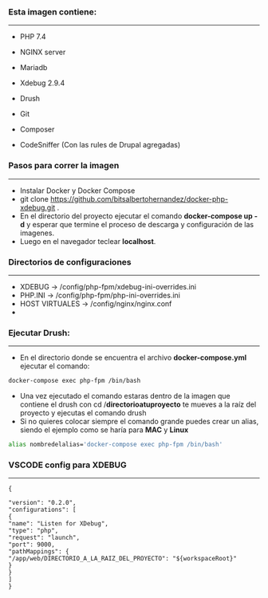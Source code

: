 ### Esta imagen contiene:
------------ 
* PHP 7.4

* NGINX server

* Mariadb

* Xdebug 2.9.4

* Drush

* Git

* Composer

* CodeSniffer (Con las rules de Drupal agregadas)

### Pasos para correr la imagen 
------------   
- Instalar Docker y Docker Compose  
- git clone https://github.com/bitsalbertohernandez/docker-php-xdebug.git .
- En el directorio del proyecto ejecutar el comando **docker-compose up -d** y esperar que termine el proceso de descarga y configuración de las imagenes.
- Luego en el navegador teclear **localhost**.

### Directorios de configuraciones
------------
- XDEBUG -> /config/php-fpm/xdebug-ini-overrides.ini
- PHP.INI -> /config/php-fpm/php-ini-overrides.ini
- HOST VIRTUALES -> /config/nginx/nginx.conf  
- 
###  Ejecutar Drush:
------------
- En el directorio donde se encuentra el archivo **docker-compose.yml** ejecutar el comando:
```sh
docker-compose exec php-fpm /bin/bash
```
- Una vez ejecutado el comando estaras dentro de la imagen que contiene el drush con cd /**directorioatuproyecto**  te mueves a la raíz del proyecto y ejecutas el comando drush
- Si no quieres colocar siempre el comando grande puedes crear un alias, siendo el ejemplo como se haría para **MAC** y **Linux**
```sh
alias nombredelalias='docker-compose exec php-fpm /bin/bash'
``` 
### VSCODE config para XDEBUG  
------------
```
{

"version": "0.2.0",
"configurations": [
{
"name": "Listen for XDebug",
"type": "php",
"request": "launch",
"port": 9000,
"pathMappings": {
"/app/web/DIRECTORIO_A_LA_RAIZ_DEL_PROYECTO": "${workspaceRoot}"
}
}
]
}
```